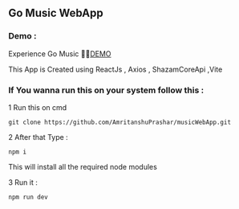 ## Go Music WebApp

### Demo :

Experience Go Music 🎵🎸[DEMO](https://musicapp.amriwtf.me/)



This App is Created using ReactJs , Axios , ShazamCoreApi ,Vite


### If You wanna run this on your system follow this : 

1 Run this on cmd 
```
git clone https://github.com/AmritanshuPrashar/musicWebApp.git
```
2 After that Type : 

```
npm i

``` 
This will install all the required node modules

3 Run it : 

```
npm run dev

```
